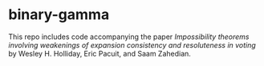 # binary-gamma


This repo includes code accompanying the paper _Impossibility theorems involving weakenings of expansion consistency and resoluteness in voting_ by Wesley H. Holliday, Eric Pacuit, and Saam Zahedian.
